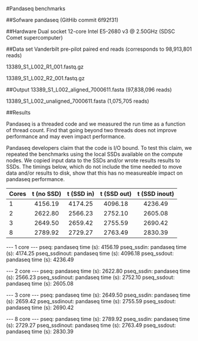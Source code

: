 #Pandaseq benchmarks

##Sofware
pandaseq (GitHib commit 6f92f31)

##Hardware
Dual socket 12-core Intel E5-2680 v3 @ 2.50GHz (SDSC Comet supercomputer)

##Data set
Vanderbilt pre-pilot paired end reads (corresponds to 98,913,801 reads)

13389_S1_L002_R1_001.fastq.gz

13389_S1_L002_R2_001.fastq.gz

##Output
13389_S1_L002_aligned_7000611.fasta (97,838,096 reads)

13389_S1_L002_unaligned_7000611.fasta (1,075,705 reads)

##Results

Pandaseq is a threaded code and we measured the run time as a function
of thread count. Find that going beyond two threads does not improve
performance and may even impact performance.

Pandaseq developers claim that the code is I/O bound. To test this
claim, we repeated the benchmarks using the local SSDs available on
the compute nodes. We copied input data to the SSDs and/or wrote
results results to SSDs. The timings below, which do not include the
time needed to move data and/or results to disk, show that this has no
measureable impact on pandaseq performance.

|Cores    | t (no SSD)    | t (SSD in)    | t (SSD out)  | t (SSD inout) |
| ------- |:-------------:|:-------------:|:------------:|:-------------:|
| 1       | 4156.19       | 4174.25       | 4096.18      | 4236.49       |
| 2       | 2622.80       | 2566.23       | 2752.10      | 2605.08       |
| 3       | 2649.50       | 2659.42       | 2755.59      | 2690.42       |
| 8       | 2789.92       | 2729.27       | 2763.49      | 2830.39       |



--- 1 core ---
pseq:          pandaseq time (s): 4156.19
pseq_ssdin:    pandaseq time (s): 4174.25
pseq_ssdinout: pandaseq time (s): 4096.18
pseq_ssdout:   pandaseq time (s): 4236.49

--- 2 core ---
pseq:          pandaseq time (s): 2622.80
pseq_ssdin:    pandaseq time (s): 2566.23
pseq_ssdinout: pandaseq time (s): 2752.10
pseq_ssdout:   pandaseq time (s): 2605.08

--- 3 core ---
pseq:          pandaseq time (s): 2649.50
pseq_ssdin:    pandaseq time (s): 2659.42
pseq_ssdinout: pandaseq time (s): 2755.59
pseq_ssdout:   pandaseq time (s): 2690.42

--- 8 core ---
pseq:          pandaseq time (s): 2789.92
pseq_ssdin:    pandaseq time (s): 2729.27
pseq_ssdinout: pandaseq time (s): 2763.49
pseq_ssdout:   pandaseq time (s): 2830.39
